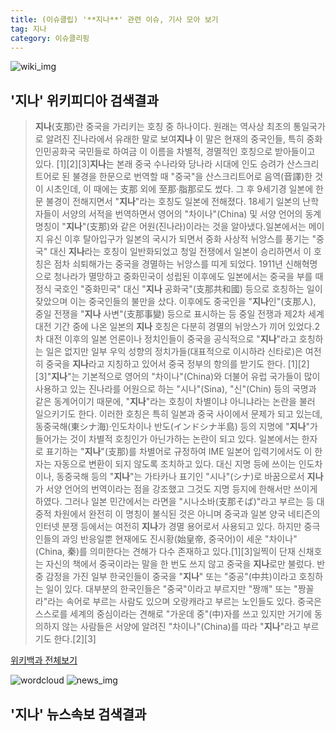 ```yaml
---
title: (이슈클립) '**지나**' 관련 이슈, 기사 모아 보기
tag: 지나
category: 이슈클리핑
---
```

![wiki_img](https://user-images.githubusercontent.com/42597476/44503234-41136a80-a6d0-11e8-9071-6fc6418eafe4.png)
## **'**지나**'** 위키피디아 검색결과
>**지나**(支那)란 중국을 가리키는 호칭 중 하나이다. 원래는 역사상 최초의 통일국가로 알려진 진나라에서 유래한 말로 보여**지나** 이 말은 현재의 중국인들, 특히 중화인민공화국 국민들로 하여금 이 이름을 차별적, 경멸적인 호칭으로 받아들이고 있다. [1][2][3]**지나**는 본래 중국 수나라와 당나라 시대에 인도 승려가 산스크리트어로 된 불경을 한문으로 번역할 때 "중국"을 산스크리트어로 음역(音譯)한 것이 시초인데, 이 때에는 支那 외에 至那·脂那로도 썼다. 그 후 9세기경 일본에 한문 불경이 전해지면서 "**지나**"라는 호칭도 일본에 전해졌다. 18세기 일본의 난학자들이 서양의 서적을 번역하면서 영어의 "차이나"(China) 및 서양 언어의 동계 명칭이 "**지나**"(支那)와 같은 어원(진나라)이라는 것을 알아냈다.일본에서는 메이지 유신 이후 탈아입구가 일본의 국시가 되면서 중화 사상적 뉘앙스를 풍기는 "중국" 대신 **지나**라는 호칭이 일반화되었고 청일 전쟁에서 일본이 승리하면서 이 호칭은 점차 쇠퇴해가는 중국을 경멸하는 뉘앙스를 띠게 되었다. 1911년 신해혁명으로 청나라가 멸망하고 중화민국이 성립된 이후에도 일본에서는 중국을 부를 때 정식 국호인 "중화민국" 대신 "**지나** 공화국"(支那共和國) 등으로 호칭하는 일이 잦았으며 이는 중국인들의 불만을 샀다. 이후에도 중국인을 "**지나**인"(支那人), 중일 전쟁을 "**지나** 사변"(支那事變) 등으로 표시하는 등 중일 전쟁과 제2차 세계 대전 기간 중에 나온 일본의 **지나** 호칭은 다분히 경멸의 뉘앙스가 끼어 있었다.2차 대전 이후의 일본 언론이나 정치인들이 중국을 공식적으로 "**지나**"라고 호칭하는 일은 없지만 일부 우익 성향의 정치가들(대표적으로 이시하라 신타로)은 여전히 중국을 **지나**라고 지칭하고 있어서 중국 정부의 항의를 받기도 한다. [1][2] [3]"**지나**"는 기본적으로 영어의 "차이나"(China)와 더불어 유럽 국가들이 많이 사용하고 있는 진나라를 어원으로 하는 "시나"(Sina), "신"(Chin) 등의 국명과 같은 동계어이기 때문에, "**지나**"라는 호칭이 차별이냐 아니냐라는 논란을 불러 일으키기도 한다. 이러한 호칭은 특히 일본과 중국 사이에서 문제가 되고 있는데, 동중국해(東シナ海)·인도차이나 반도(インドシナ半島) 등의 지명에 "**지나**"가 들어가는 것이 차별적 호칭인가 아닌가하는 논란이 되고 있다. 일본에서는 한자로 표기하는 "**지나**"(支那)를 차별어로 규정하여 IME 일본어 입력기에서도 이 한자는 자동으로 변환이 되지 않도록 조치하고 있다. 대신 지명 등에 쓰이는 인도차이나, 동중국해 등의 "**지나**"는 가타카나 표기인 "시나"(シナ)로 바꿈으로서 **지나**가 서양 언어의 번역이라는 점을 강조했고 그것도 지명 등지에 한해서만 쓰이게 하였다. 그러나 일본 민간에서는 라면을 "시나소바(支那そば)"라고 부르는 등 대중적 차원에서 완전히 이 명칭이 불식된 것은 아니며 중국과 일본 양국 네티즌의 인터넷 분쟁 등에서는 여전히 **지나**가 경멸 용어로서 사용되고 있다. 하지만 중극인들의 과잉 반응일뿐 현재에도 진시황(始皇帝, 중국어)이 세운 "차이나"(China, 秦)를 의미한다는 견해가 다수 존재하고 있다.[1][3]일찍이 단재 신채호는 자신의 책에서 중국이라는 말을 한 번도 쓰지 않고 중국을 **지나**로만 불렀다. 반중 감정을 가진 일부 한국인들이 중국을 "**지나**" 또는 "중공"(中共)이라고 호칭하는 일이 있다. 대부분의 한국인들은 "중국"이라고 부르지만 "짱깨" 또는 "짱꼴라"라는 속어로 부르는 사람도 있으며 오랑캐라고 부르는 노인들도 있다. 중국은 스스로를 세계의 중심이라는 견해로 "가운데 중"(中)자를 쓰고 있지만 거기에 동의하지 않는 사람들은 서양에 알려진 "차이나"(China)를 따라 "**지나**"라고 부르기도 한다.[2][3]

<a href="https://ko.wikipedia.org/wiki/지나" target="_blank">위키백과 전체보기</a>

![wordcloud](https://s3.ap-northeast-2.amazonaws.com/lyrics101-wordcloud/2018-09-15-1536974630.png)
![news_img](https://user-images.githubusercontent.com/42597476/44507050-1206f400-a6e4-11e8-8d98-7ffbfebb353f.png)
## **'**지나**'** 뉴스속보 검색결과

